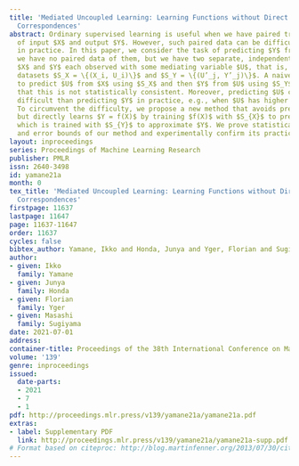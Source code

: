 ```yaml
---
title: 'Mediated Uncoupled Learning: Learning Functions without Direct Input-output
  Correspondences'
abstract: Ordinary supervised learning is useful when we have paired training data
  of input $X$ and output $Y$. However, such paired data can be difficult to collect
  in practice. In this paper, we consider the task of predicting $Y$ from $X$ when
  we have no paired data of them, but we have two separate, independent datasets of
  $X$ and $Y$ each observed with some mediating variable $U$, that is, we have two
  datasets $S_X = \{(X_i, U_i)\}$ and $S_Y = \{(U’_j, Y’_j)\}$. A naive approach is
  to predict $U$ from $X$ using $S_X$ and then $Y$ from $U$ using $S_Y$, but we show
  that this is not statistically consistent. Moreover, predicting $U$ can be more
  difficult than predicting $Y$ in practice, e.g., when $U$ has higher dimensionality.
  To circumvent the difficulty, we propose a new method that avoids predicting $U$
  but directly learns $Y = f(X)$ by training $f(X)$ with $S_{X}$ to predict $h(U)$
  which is trained with $S_{Y}$ to approximate $Y$. We prove statistical consistency
  and error bounds of our method and experimentally confirm its practical usefulness.
layout: inproceedings
series: Proceedings of Machine Learning Research
publisher: PMLR
issn: 2640-3498
id: yamane21a
month: 0
tex_title: 'Mediated Uncoupled Learning: Learning Functions without Direct Input-output
  Correspondences'
firstpage: 11637
lastpage: 11647
page: 11637-11647
order: 11637
cycles: false
bibtex_author: Yamane, Ikko and Honda, Junya and Yger, Florian and Sugiyama, Masashi
author:
- given: Ikko
  family: Yamane
- given: Junya
  family: Honda
- given: Florian
  family: Yger
- given: Masashi
  family: Sugiyama
date: 2021-07-01
address:
container-title: Proceedings of the 38th International Conference on Machine Learning
volume: '139'
genre: inproceedings
issued:
  date-parts:
  - 2021
  - 7
  - 1
pdf: http://proceedings.mlr.press/v139/yamane21a/yamane21a.pdf
extras:
- label: Supplementary PDF
  link: http://proceedings.mlr.press/v139/yamane21a/yamane21a-supp.pdf
# Format based on citeproc: http://blog.martinfenner.org/2013/07/30/citeproc-yaml-for-bibliographies/
---
```

